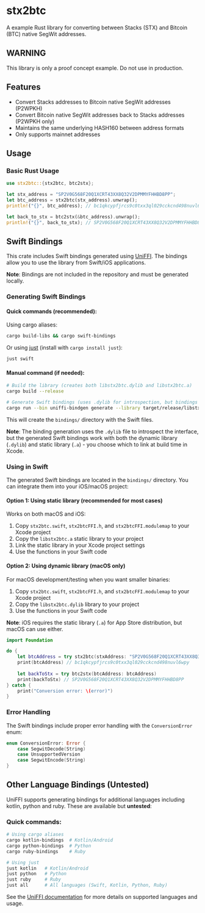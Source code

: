# stx2btc

A example Rust library for converting between Stacks (STX) and Bitcoin (BTC) native SegWit addresses.

## WARNING

This library is only a proof concept example. Do not use in production.

## Features

- Convert Stacks addresses to Bitcoin native SegWit addresses (P2WPKH)
- Convert Bitcoin native SegWit addresses back to Stacks addresses (P2WPKH only)
- Maintains the same underlying HASH160 between address formats
- Only supports mainnet addresses

## Usage

### Basic Rust Usage

```rust
use stx2btc::{stx2btc, btc2stx};

let stx_address = "SP2V0G568F20Q1XCRT43XX8Q32V2DPMMYFHHBD8PP";
let btc_address = stx2btc(stx_address).unwrap();
println!("{}", btc_address); // bc1qkcypfjrcs9c0txx3ql029cckcnd498nuvl6wpy

let back_to_stx = btc2stx(&btc_address).unwrap();
println!("{}", back_to_stx); // SP2V0G568F20Q1XCRT43XX8Q32V2DPMMYFHHBD8PP
```

## Swift Bindings

This crate includes Swift bindings generated using [UniFFI](https://mozilla.github.io/uniffi-rs/). The bindings allow you to use the library from Swift/iOS applications.

**Note**: Bindings are not included in the repository and must be generated locally.

### Generating Swift Bindings

#### Quick commands (recommended):

Using cargo aliases:
```bash
cargo build-libs && cargo swift-bindings
```

Or using [just](https://github.com/casey/just) (install with `cargo install just`):
```bash
just swift
```

#### Manual command (if needed):
```bash
# Build the library (creates both libstx2btc.dylib and libstx2btc.a)
cargo build --release

# Generate Swift bindings (uses .dylib for introspection, but bindings work with both .dylib and .a)
cargo run --bin uniffi-bindgen generate --library target/release/libstx2btc.dylib --language swift --out-dir bindings --no-format
```

This will create the `bindings/` directory with the Swift files.

**Note**: The binding generation uses the `.dylib` file to introspect the interface, but the generated Swift bindings work with both the dynamic library (`.dylib`) and static library (`.a`) - you choose which to link at build time in Xcode.

### Using in Swift

The generated Swift bindings are located in the `bindings/` directory. You can integrate them into your iOS/macOS project:

#### Option 1: Using static library (recommended for most cases)
Works on both macOS and iOS:
1. Copy `stx2btc.swift`, `stx2btcFFI.h`, and `stx2btcFFI.modulemap` to your Xcode project
2. Copy the `libstx2btc.a` static library to your project
3. Link the static library in your Xcode project settings
4. Use the functions in your Swift code

#### Option 2: Using dynamic library (macOS only)
For macOS development/testing when you want smaller binaries:
1. Copy `stx2btc.swift`, `stx2btcFFI.h`, and `stx2btcFFI.modulemap` to your Xcode project
2. Copy the `libstx2btc.dylib` library to your project
3. Use the functions in your Swift code

**Note**: iOS requires the static library (`.a`) for App Store distribution, but macOS can use either.

```swift
import Foundation

do {
    let btcAddress = try stx2btc(stxAddress: "SP2V0G568F20Q1XCRT43XX8Q32V2DPMMYFHHBD8PP")
    print(btcAddress) // bc1qkcypfjrcs9c0txx3ql029cckcnd498nuvl6wpy
    
    let backToStx = try btc2stx(btcAddress: btcAddress)
    print(backToStx) // SP2V0G568F20Q1XCRT43XX8Q32V2DPMMYFHHBD8PP
} catch {
    print("Conversion error: \(error)")
}
```

### Error Handling

The Swift bindings include proper error handling with the `ConversionError` enum:

```swift
enum ConversionError: Error {
    case SegwitDecode(String)
    case UnsupportedVersion
    case SegwitEncode(String)
}
```

## Other Language Bindings (Untested)

UniFFI supports generating bindings for additional languages including kotlin, python and ruby. These are available but **untested**:

### Quick commands:
```bash
# Using cargo aliases
cargo kotlin-bindings  # Kotlin/Android
cargo python-bindings  # Python
cargo ruby-bindings    # Ruby

# Using just
just kotlin   # Kotlin/Android
just python   # Python  
just ruby     # Ruby
just all      # All languages (Swift, Kotlin, Python, Ruby)
```

See the [UniFFI documentation](https://mozilla.github.io/uniffi-rs/) for more details on supported languages and usage.
